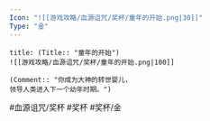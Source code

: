```yaml
---
Icon: "![[游戏攻略/血源诅咒/奖杯/童年的开始.png|30]]"
Type: "金"
---
```

```ad-common-gold-trophy
title: (Title:: "童年的开始")
![[游戏攻略/血源诅咒/奖杯/童年的开始.png|100]]

(Comment:: "你成为大神的转世婴儿，
领导人类进入下一个幼年时期。")
```

#血源诅咒/奖杯 #奖杯 #奖杯/金
